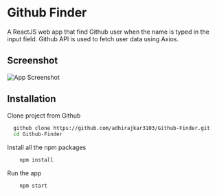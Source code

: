 
# Github Finder

A ReactJS web app that find Github user when the name is typed in
the input field. 
Github API is used to fetch user data using Axios.



## Screenshot

![App Screenshot](https://iili.io/HfdFuDb.jpg)


## Installation

Clone project from Github

```bash
  github clone https://github.com/adhirajkar3103/Github-Finder.git
  cd Github-Finder
```

Install all the npm packages
```bash
    npm install
```
Run the app
```bash
    npm start
```
    